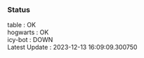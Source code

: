 ### Status


table : OK  
hogwarts : OK  
icy-bot : DOWN  
Latest Update : 2023-12-13 16:09:09.300750
